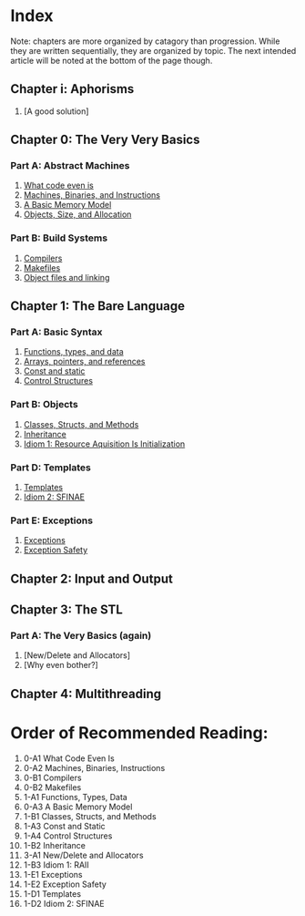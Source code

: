 # Index

Note: chapters are more organized by catagory than progression.
While they are written sequentially, they are organized by topic.
The next intended article will be noted at the bottom of the page though.

## Chapter i: Aphorisms
1. [A good solution]

## Chapter 0: The Very Very Basics
### Part A: Abstract Machines
1. [What code even is](Chapter0/A1.md)
2. [Machines, Binaries, and Instructions](Chapter0/A2.md)
3. [A Basic Memory Model](Chapter0/A3.md)
4. [Objects, Size, and Allocation](Chapter0/A4.md)

### Part B: Build Systems
1. [Compilers](Chapter0/B1.md)
2. [Makefiles](Chapter0/B2.md)
3. [Object files and linking](Chapter0/B3.md)

## Chapter 1: The Bare Language
### Part A: Basic Syntax
1. [Functions, types, and data](Chapter1/A1.md)
2. [Arrays, pointers, and references](Chapter1/A2)
3. [Const and static](Chapter1/A3.md)
4. [Control Structures](Chapter1/A4.md)

### Part B: Objects
1. [Classes, Structs, and Methods](Chapter1/B1.md)
2. [Inheritance](Chapter1/B2.md)
3. [Idiom 1: Resource Aquisition Is Initialization](Chapter1/B3.md)

### Part D: Templates
1. [Templates](Chapter1/D1.md)
2. [Idiom 2: SFINAE](Chapter1/D2.md)

### Part E: Exceptions
1. [Exceptions](Chapter1/E1.md)
2. [Exception Safety](Chapter2/E2.md)
## Chapter 2: Input and Output

## Chapter 3: The STL
### Part A: The Very Basics (again)
1. [New/Delete and Allocators]
2. [Why even bother?]

## Chapter 4: Multithreading


# Order of Recommended Reading:
1.  0-A1 What Code Even Is
2.  0-A2 Machines, Binaries, Instructions
3.  0-B1 Compilers
4.  0-B2 Makefiles
5.  1-A1 Functions, Types, Data
6.  0-A3 A Basic Memory Model
7.  1-B1 Classes, Structs, and Methods
8.  1-A3 Const and Static
9.  1-A4 Control Structures
10. 1-B2 Inheritance
11. 3-A1 New/Delete and Allocators
12. 1-B3 Idiom 1: RAII
13. 1-E1 Exceptions
14. 1-E2 Exception Safety
15. 1-D1 Templates
16. 1-D2 Idiom 2: SFINAE
